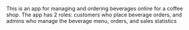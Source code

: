 This is an app for managing and ordering beverages online for a coffee shop. The app has 2 roles: customers who place beverage orders, and admins who manage the beverage menu, orders, and sales statistics
